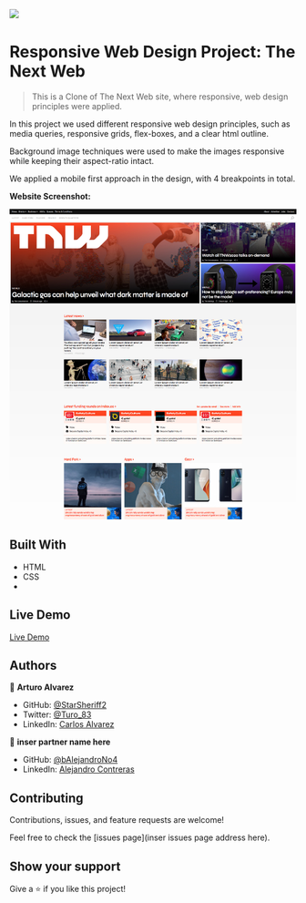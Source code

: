 ![](https://img.shields.io/badge/Microverse-blueviolet)

# Responsive Web Design Project: The Next Web

> This is a Clone of The Next Web site, where responsive, web design principles were applied.

In this project we used different responsive web design principles, such as media queries, responsive grids, flex-boxes, and a clear html outline.

Background image techniques were used to make the images responsive while keeping their aspect-ratio intact.

We applied a mobile first approach in the design, with 4 breakpoints in total.

**Website Screenshot:**

![screenshot](./assets/README/tnw-responsive-design-screenshot.png)

## Built With

- HTML
- CSS
- <inser any other technologies or tools used here>

## Live Demo

[Live Demo](https://starsheriff2.github.io/thenextweb-responsive-design-clone/)

## Authors

👤 **Arturo Alvarez**

- GitHub: [@StarSheriff2](https://github.com/StarSheriff2)
- Twitter: [@Turo_83](https://twitter.com/Turo_83)
- LinkedIn: [Carlos Alvarez](https://www.linkedin.com/in/carlosalvarezveroy/)

👤 **inser partner name here**

- GitHub: [@bAlejandroNo4](https://github.com/AlejandroNo4)
- LinkedIn: [Alejandro Contreras](https://www.linkedin.com/in/alejandro-contreras-rodriguez-b524821b5)

## Contributing

Contributions, issues, and feature requests are welcome!

Feel free to check the [issues page](inser issues page address here).

## Show your support

Give a ⭐️ if you like this project!
